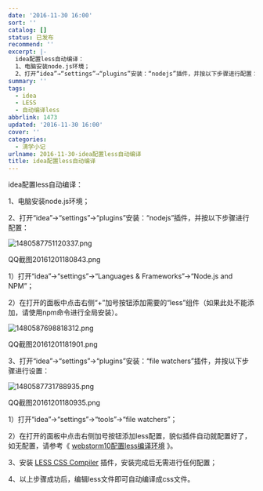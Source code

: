 ```yaml
---
date: '2016-11-30 16:00'
sort: ''
catalog: []
status: 已发布
recommend: ''
excerpt: |-
  idea配置less自动编译：
  1、电脑安装node.js环境；
  2、打开“idea”→“settings”→“plugins”安装：“nodejs”插件，并按以下步骤进行配置：
summary: ''
tags:
  - idea
  - LESS
  - 自动编译less
abbrlink: 1473
updated: '2016-11-30 16:00'
cover: ''
categories:
  - 清学小记
urlname: 2016-11-30-idea配置less自动编译
title: idea配置less自动编译
---
```


idea配置less自动编译：


1、电脑安装node.js环境；


2、打开“idea”→“settings”→“plugins”安装：“nodejs”插件，并按以下步骤进行配置：


![1480587751120337.png](http://image.bmqy.net/uploads/2016/12/1480587751120337.png)


QQ截图20161201180843.png


1）打开“idea”→“settings”→“Languages & Frameworks”→“Node.js and NPM”；


2）在打开的面板中点击右侧“+”加号按钮添加需要的“less”组件（如果此处不能添加，请使用npm命令进行全局安装）。


![1480587698818312.png](http://image.bmqy.net/uploads/2016/12/1480587698818312.png)


QQ截图20161201181901.png


3、打开“idea”→“settings”→“plugins”安装：“file watchers”插件，并按以下步骤进行设置：


![1480587731788935.png](http://image.bmqy.net/uploads/2016/12/1480587731788935.png)


QQ截图20161201180935.png


1）打开“idea”→“settings”→“tools”→“file watchers”；


2）在打开的面板中点击右侧加号按钮添加less配置，貌似插件自动就配置好了，如无配置，请参考《 [webstorm10配置less编译环境](http://www.bmqy.net/362.html) 》。


3、安装 [LESS CSS Compiler](http://www.bmqy.net/430.html) 插件，安装完成后无需进行任何配置；


4、以上步骤成功后，编辑less文件即可自动编译成css文件。

